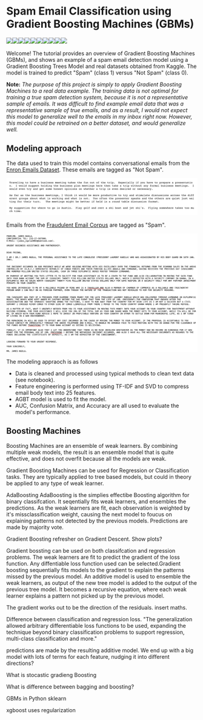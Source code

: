 # Spam Email Classification using Gradient Boosting Machines (GBMs)

<img src="https://media.giphy.com/media/l0IylR4JqKHLjaP60/giphy.gif" width=75><img src="https://media.giphy.com/media/l0IylR4JqKHLjaP60/giphy.gif" width=75><img src="https://media.giphy.com/media/l0IylR4JqKHLjaP60/giphy.gif" width=75><img src="https://media.giphy.com/media/l0IylR4JqKHLjaP60/giphy.gif" width=75><img src="https://media.giphy.com/media/l0IylR4JqKHLjaP60/giphy.gif" width=75><img src="https://media.giphy.com/media/l0IylR4JqKHLjaP60/giphy.gif" width=75><img src="https://media.giphy.com/media/l0IylR4JqKHLjaP60/giphy.gif" width=75><img src="https://media.giphy.com/media/l0IylR4JqKHLjaP60/giphy.gif" width=75><img src="https://media.giphy.com/media/l0IylR4JqKHLjaP60/giphy.gif" width=75><img src="https://media.giphy.com/media/l0IylR4JqKHLjaP60/giphy.gif" width=75>

Welcome! The tutorial provides an overview of Gradient Boosting Machines (GBMs), and shows an example of a spam email detection model using a Gradient Boosting Trees Model and real datasets obtained from Kaggle. The model is trained to predict "Spam" (class 1) versus "Not Spam" (class 0). 

<b>Note:</b> <i>The purpose of this project is simply to apply Gradient Boosting Machines to a real data example. The training data is not optimal for training a true spam detection system, because it is not a representative sample of emails. It was difficult to find example email data that was a representative sample of true emails, and as a result, I would not expect this model to generalize well to the emails in my inbox right now. However, this model could be retrained on a better dataset, and would generalize well. </i>


## Modeling approach
The data used to train this model contains conversational emails from the [Enron Emails Dataset](https://www.kaggle.com/wcukierski/enron-email-dataset). These emails are tagged as "Not Spam". 

<img src="images/not_spam.png" width=600>


Emails from the [Fraudulent Email Corpus](https://www.kaggle.com/rtatman/fraudulent-email-corpus) are tagged as "Spam".

<img src="images/spam.png" width=600>

The modeling appraoch is as follows
* Data is cleaned and processed using typical methods to clean text data (see notebook).
* Feature engineering is performed using TF-IDF and SVD to compress email body text into 25 features.
* AGBT model is used to fit the model.
* AUC, Confusion Matrix, and Accuracy are all used to evaluate the model's performance.

## Boosting Machines
Boosting Machines are an ensemble of weak learners. By combining multiple weak models, the result is an ensemble model that is quite effective, and does not overfit because all the models are weak.

Gradient Boosting Machines can be used for Regression or Classification tasks. They are typically applied to tree based models, but could in theory be applied to any type of weak learner.


AdaBoosting
AdaBoosting is the simplies effectibe Boosting algorithm for binary classifcation. It seqentially fits weak learners, and ensembles the predictions. As the weak learners are fit, each observation is weighted by it's missclassification weight, causing the next model to foucus on explaining patterns not detected by the previous models.  Predictions are made by majority vote.

Gradient Boosting
refresher on Gradient Descent. Show plots?

Gradient bossting can be used on both classifcation and regression problems. The weak learners are fit to predict the gradient of the loss function. Any diffentiable loss function used can be selected.Gradient boosting sequentially fits models to the gradient to explain the patterns missed by the previous model. An additive model is used to ensemble the weak learners, as output of the new tree model is added to the output of the previous tree model. It becomes a recursive equation, where each weak learner explains a pattern not picked up by the previous model.
<Show math>


The gradient works out to be the direction of the residuals. insert maths.
<Show math>


Difference between classification and regression loss.
"The generalization allowed arbitrary differentiable loss functions to be used, expanding the technique beyond binary classification problems to support regression, multi-class classification and more."

predictions are made by the resulting additive model. We end up with a big model with lots of terms for each feature, nudging it into different directions?

What is stocastic gradieng Boosting

What is difference between bagging and boosting?

GBMs in Python
sklearn

xgboost
uses regularization
